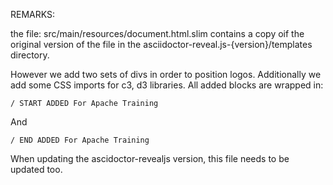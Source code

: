 REMARKS:

the file: src/main/resources/document.html.slim contains a copy oif the original version of the file in the asciidoctor-reveal.js-{version}/templates directory.

However we add two sets of divs in order to position logos.
Additionally we add some CSS imports for c3, d3 libraries.
All added blocks are wrapped in:

    / START ADDED For Apache Training

And

    / END ADDED For Apache Training

When updating the ascidoctor-revealjs version, this file needs to be updated too.